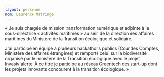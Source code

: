 ```yaml
---
layout: personne
nom: Laurence Matringe
---
```


« Je suis chargée de mission transformation numérique
et adjointe à la sous-directrice « activités maritimes » au sein de la
direction des affaires maritimes du Ministère de la Transition
écologique et solidaire.

J'ai participé en équipe à plusieurs hackathons publics (Cour des
Comptes, Ministère des affaires étrangères) et remporté celui sur la
biodiversité organisé par le ministère de la Transition écologique
avec le projet Invasiv'alerte. À ce titre je participe au réseau
Greentech des start-up dont les projets innovants concourent à la
transition écologique. »
